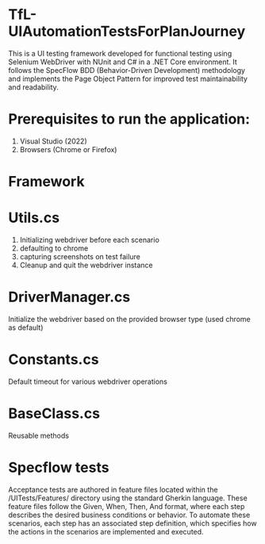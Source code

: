 # TfL-UIAutomationTestsForPlanJourney

This is a UI testing framework developed for functional testing using Selenium WebDriver with NUnit and C# in a .NET Core environment. It follows the SpecFlow BDD (Behavior-Driven Development) methodology and implements the Page Object Pattern for improved test maintainability and readability.

# Prerequisites to run the application:

1.  Visual Studio (2022)
2.  Browsers (Chrome or Firefox)

# Framework

# Utils.cs
1.  Initializing webdriver before each scenario
2.  defaulting to chrome
3.  capturing screenshots on test failure
4.  Cleanup and quit the webdriver instance
# DriverManager.cs 
  Initialize the webdriver based on the provided browser type (used chrome as default)
# Constants.cs
  Default timeout for various webdriver operations
#  BaseClass.cs
  Reusable methods

# Specflow tests

Acceptance tests are authored in feature files located within the /UITests/Features/ directory using the standard Gherkin language. These feature files follow the Given, When, Then, And format, where each step describes the desired business conditions or behavior. To automate these scenarios, each step has an associated step definition, which specifies how the actions in the scenarios are implemented and executed.
  

  
